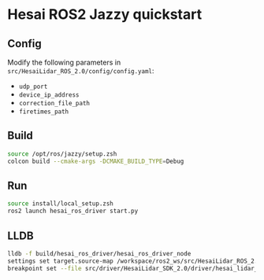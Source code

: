 # Hesai ROS2 Jazzy quickstart

## Config

Modify the following parameters in `src/HesaiLidar_ROS_2.0/config/config.yaml`:
- `udp_port`
- `device_ip_address`
- `correction_file_path`
- `firetimes_path`

## Build

```sh
source /opt/ros/jazzy/setup.zsh
colcon build --cmake-args -DCMAKE_BUILD_TYPE=Debug
```

## Run

```sh
source install/local_setup.zsh
ros2 launch hesai_ros_driver start.py
```

## LLDB

```sh
lldb -f build/hesai_ros_driver/hesai_ros_driver_node
settings set target.source-map /workspace/ros2_ws/src/HesaiLidar_ROS_2.0 /workspace/ros2_ws/build/hesai_ros_driver/src/driver/HesaiLidar_SDK_2.0
breakpoint set --file src/driver/HesaiLidar_SDK_2.0/driver/hesai_lidar_sdk.hpp --line 171
```
